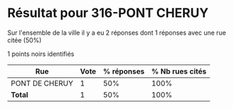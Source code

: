 # Résultat pour 316-PONT CHERUY

Sur l'ensemble de la ville il y a eu 2 réponses dont 1 réponses avec une rue citée (50%)

1 points noirs identifiés

| Rue | Vote | % réponses | % Nb rues cités|
|-----|------|------------|----------------|
| PONT DE CHERUY | 1 | 50% | 100%|
| **Total** | 1 | 50% | 100%|

